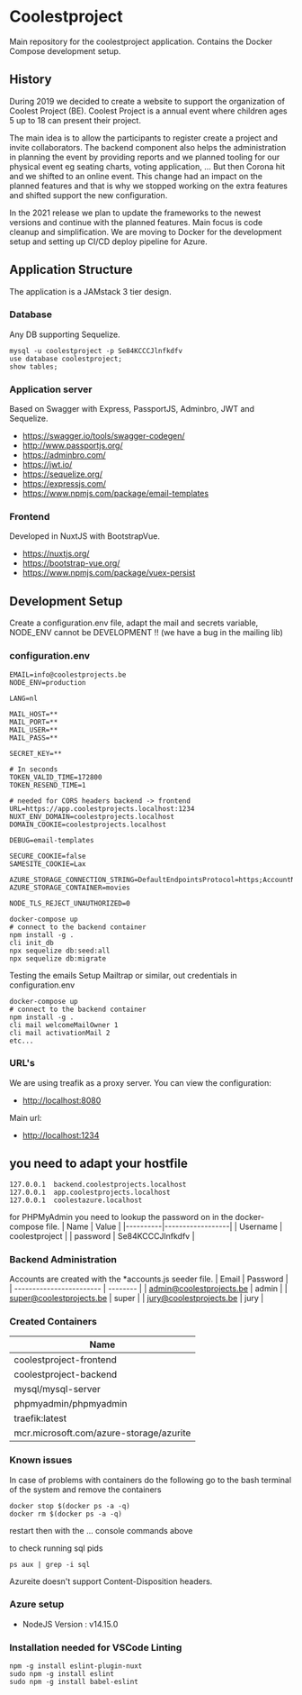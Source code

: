 # Coolestproject

Main repository for the coolestproject application. Contains the Docker Compose development setup.

## History

During 2019 we decided to create a website to support the organization of Coolest Project (BE). Coolest Project is a annual event where children ages 5 up to 18 can present their project.

The main idea is to allow the participants to register create a project and invite collaborators. The backend component also helps the administration in planning the event by providing reports and we planned tooling for our physical event eg seating charts, voting application, ... But then Corona hit and we shifted to an online event. This change had an impact on the planned features and that is why we stopped working on the extra features and shifted support the new configuration.

In the 2021 release we plan to update the frameworks to the newest versions and continue with the planned features. Main focus is code cleanup and simplification. We are moving to Docker for the development setup and setting up CI/CD deploy pipeline for Azure.

## Application Structure

The application is a JAMstack 3 tier design.

### Database

Any DB supporting Sequelize.

```console
mysql -u coolestproject -p Se84KCCCJlnfkdfv
use database coolestproject;
show tables;
```

### Application server

Based on Swagger with Express, PassportJS, Adminbro, JWT and Sequelize.

- https://swagger.io/tools/swagger-codegen/
- http://www.passportjs.org/
- https://adminbro.com/
- https://jwt.io/
- https://sequelize.org/
- https://expressjs.com/
- https://www.npmjs.com/package/email-templates

### Frontend

Developed in NuxtJS with BootstrapVue.

- https://nuxtjs.org/
- https://bootstrap-vue.org/
- https://www.npmjs.com/package/vuex-persist

## Development Setup

Create a configuration.env file, adapt the mail and secrets variable, NODE_ENV cannot be DEVELOPMENT !! (we have a bug in the mailing lib)

### configuration.env

```.env
EMAIL=info@coolestprojects.be
NODE_ENV=production

LANG=nl

MAIL_HOST=**
MAIL_PORT=**
MAIL_USER=**
MAIL_PASS=**

SECRET_KEY=**

# In seconds
TOKEN_VALID_TIME=172800
TOKEN_RESEND_TIME=1

# needed for CORS headers backend -> frontend
URL=https://app.coolestprojects.localhost:1234
NUXT_ENV_DOMAIN=coolestprojects.localhost
DOMAIN_COOKIE=coolestprojects.localhost

DEBUG=email-templates

SECURE_COOKIE=false
SAMESITE_COOKIE=Lax

AZURE_STORAGE_CONNECTION_STRING=DefaultEndpointsProtocol=https;AccountName=account1.blob.coolestazure;AccountKey=key1;BlobEndpoint=https://account1.blob.coolestazure.localhost:1234;
AZURE_STORAGE_CONTAINER=movies

NODE_TLS_REJECT_UNAUTHORIZED=0
```

```console
docker-compose up
# connect to the backend container
npm install -g .
cli init_db
npx sequelize db:seed:all
npx sequelize db:migrate

```

Testing the emails
Setup Mailtrap or similar, out credentials in configuration.env
```console
docker-compose up
# connect to the backend container
npm install -g .
cli mail welcomeMailOwner 1
cli mail activationMail 2
etc...
```

### URL's
We are using treafik as a proxy server. You can view the configuration:
- <http://localhost:8080>

Main url:
- <http://localhost:1234>

## you need to adapt your hostfile

```console
127.0.0.1  backend.coolestprojects.localhost
127.0.0.1  app.coolestprojects.localhost
127.0.0.1  coolestazure.localhost
```

for PHPMyAdmin you need to lookup the password on in the docker-compose file.
| Name     | Value            |
|----------|------------------|
| Username | coolestproject   |
| password | Se84KCCCJlnfkdfv |

### Backend Administration

Accounts are created with the \*accounts.js seeder file.
| Email | Password |
| ------------------------ | -------- |
| admin@coolestprojects.be | admin |
| super@coolestprojects.be | super |
| jury@coolestprojects.be | jury |

### Created Containers

| Name                                    |
| --------------------------------------- |
| coolestproject-frontend                 |
| coolestproject-backend                  |
| mysql/mysql-server                      |
| phpmyadmin/phpmyadmin                   |
| traefik:latest                          |
| mcr.microsoft.com/azure-storage/azurite |

### Known issues

In case of problems with containers do the following go to the bash terminal of the system and remove the containers

```console
docker stop $(docker ps -a -q)
docker rm $(docker ps -a -q)
```

restart then with the ... console commands above

to check running sql pids

```console
ps aux | grep -i sql
```

Azureite doesn't support Content-Disposition headers.

### Azure setup

- NodeJS Version : v14.15.0

### Installation needed for VSCode Linting

```console
npm -g install eslint-plugin-nuxt
sudo npm -g install eslint
sudo npm -g install babel-eslint
```

